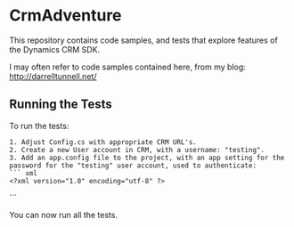 # CrmAdventure
This repository contains code samples, and tests that explore features of the Dynamics CRM SDK.

I may often refer to code samples contained here, from my blog: http://darrelltunnell.net/

## Running the Tests
To run the tests:

    1. Adjust Config.cs with appropriate CRM URL's.
    2. Create a new User account in CRM, with a username: "testing".
    3. Add an app.config file to the project, with an app setting for the password for the "testing" user account, used to authenticate:
    ``` xml
    <?xml version="1.0" encoding="utf-8" ?>
<configuration>
  <connectionStrings>
  </connectionStrings>
  <appSettings>
    <add key="Password" value="passwordhere"/>
  </appSettings>
</configuration>
```

You can now run all the tests.
